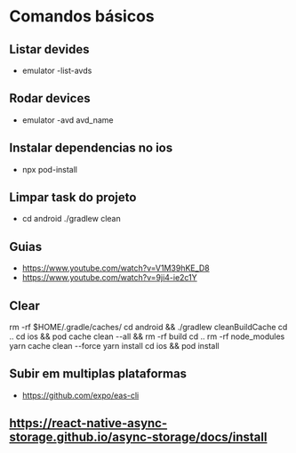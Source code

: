 # Comandos básicos

## Listar devides

- emulator -list-avds

## Rodar devices

- emulator -avd avd_name

## Instalar dependencias no ios

- npx pod-install

## Limpar task do projeto

- cd android ./gradlew clean

## Guias

- https://www.youtube.com/watch?v=V1M39hKE_D8
- https://www.youtube.com/watch?v=9ji4-ie2c1Y

## Clear

rm -rf $HOME/.gradle/caches/
cd android && ./gradlew cleanBuildCache
cd ..
cd ios && pod cache clean --all && rm -rf build
cd ..
rm -rf node_modules
yarn cache clean --force
yarn install
cd ios && pod install

## Subir em multiplas plataformas

- https://github.com/expo/eas-cli

## https://react-native-async-storage.github.io/async-storage/docs/install
